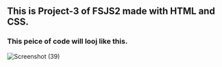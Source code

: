 ## This is Project-3 of FSJS2 made with HTML and CSS. 
### This peice of code will looj like this.
![Screenshot (39)](https://user-images.githubusercontent.com/69416106/208627398-9a6374c6-2d80-4853-a43a-913d57ea972a.png)
